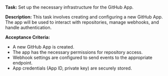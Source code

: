 **Task:** Set up the necessary infrastructure for the GitHub App.

**Description:**
This task involves creating and configuring a new GitHub App. The app will be used to interact with repositories, manage webhooks, and handle authentication.

**Acceptance Criteria:**
- A new GitHub App is created.
- The app has the necessary permissions for repository access.
- Webhook settings are configured to send events to the appropriate endpoint.
- App credentials (App ID, private key) are securely stored.
